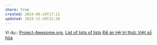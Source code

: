 ```yaml
---
share: true
created: 2024-09-24T17:11
updated: 2024-12-20T21:28
---
```

Ví dụ:: [Project-Awesome.org](https://project-awesome.org/), [List of lists of lists](https://en.wikipedia.org/wiki/List_of_lists_of_lists "List of lists of lists - Wikipedia")
[Đề án Hệ tri thức Việt số hóa](https://itrithuc.vn/)
